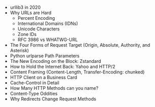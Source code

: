 - urllib3 in 2020
- Why URLs are Hard
  - Percent Encoding
  - International Domains (IDNs)
  - Unicode Characters
  - Zone IDs
  - RFC 3986 vs WHATWG-URL
- The Four Forms of Request Target (Origin, Absolute, Authority, and Asterisk)
- Python urlparse Path Parameters
- The New Encoding on the Block: Zstandard
- How to Hold the Internet Back: Yahoo and HTTP/2
- Content Framing (Content-Length, Transfer-Encoding: chunked)
- HTTP Client on a Business Card
- Cache-Control in Detail
- How Many HTTP Methods can you name?
- Content-Type Oddities
- Why Redirects Change Request Methods
